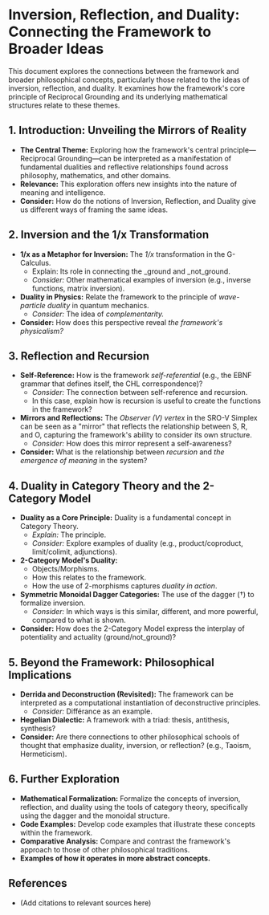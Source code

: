 # Inversion, Reflection, and Duality: Connecting the Framework to Broader Ideas

This document explores the connections between the framework and broader philosophical concepts, particularly those related to the ideas of inversion, reflection, and duality. It examines how the framework's core principle of Reciprocal Grounding and its underlying mathematical structures relate to these themes.

## 1. Introduction: Unveiling the Mirrors of Reality

*   **The Central Theme:** Exploring how the framework's central principle—Reciprocal Grounding—can be interpreted as a manifestation of fundamental dualities and reflective relationships found across philosophy, mathematics, and other domains.
*   **Relevance:** This exploration offers new insights into the nature of meaning and intelligence.
*   **Consider:** How do the notions of Inversion, Reflection, and Duality give us different ways of framing the same ideas.

## 2.  Inversion and the 1/x Transformation

*   **1/x as a Metaphor for Inversion:** The *1/x* transformation in the G-Calculus.
    *   Explain: Its role in connecting the _ground and _not\_ground.
    *   *Consider:* Other mathematical examples of inversion (e.g., inverse functions, matrix inversion).
*   **Duality in Physics:**  Relate the framework to the principle of *wave-particle duality* in quantum mechanics.
    *   *Consider:* The idea of *complementarity.*
*   **Consider:** How does this perspective reveal *the framework's physicalism?*

## 3.  Reflection and Recursion

*   **Self-Reference:**  How is the framework *self-referential* (e.g., the EBNF grammar that defines itself, the CHL correspondence)?
    *   *Consider:* The connection between self-reference and recursion.
    *   In this case, explain how is recursion is useful to create the functions in the framework?
*   **Mirrors and Reflections:** The *Observer (V) vertex* in the SRO-V Simplex can be seen as a "mirror" that reflects the relationship between S, R, and O, capturing the framework's ability to consider its own structure.
    *   *Consider:* How does this mirror represent a self-awareness?
*   **Consider:** What is the relationship between *recursion* and *the emergence of meaning* in the system?

## 4.  Duality in Category Theory and the 2-Category Model

*   **Duality as a Core Principle:** Duality is a fundamental concept in Category Theory.
    *   *Explain:* The principle.
    *   *Consider:* Explore examples of duality (e.g., product/coproduct, limit/colimit, adjunctions).
*   **2-Category Model's Duality:**
    *   Objects/Morphisms.
    *   How this relates to the framework.
    *   How the use of 2-morphisms captures *duality in action*.
*   **Symmetric Monoidal Dagger Categories:** The use of the dagger (†) to formalize inversion.
    *   *Consider:* In which ways is this similar, different, and more powerful, compared to what is shown.
*   **Consider:** How does the 2-Category Model express the interplay of potentiality and actuality (ground/not\_ground)?

## 5.  Beyond the Framework: Philosophical Implications

*   **Derrida and Deconstruction (Revisited):**  The framework can be interpreted as a computational instantiation of deconstructive principles.
    *   *Consider:*  Différance as an example.
*   **Hegelian Dialectic:** A framework with a triad: thesis, antithesis, synthesis?
*   **Consider:** Are there connections to other philosophical schools of thought that emphasize duality, inversion, or reflection? (e.g., Taoism, Hermeticism).

## 6. Further Exploration

*   **Mathematical Formalization:** Formalize the concepts of inversion, reflection, and duality using the tools of category theory, specifically using the dagger and the monoidal structure.
*   **Code Examples:** Develop code examples that illustrate these concepts within the framework.
*   **Comparative Analysis:** Compare and contrast the framework's approach to those of other philosophical traditions.
*   **Examples of how it operates in more abstract concepts.**

## References

*   (Add citations to relevant sources here)
